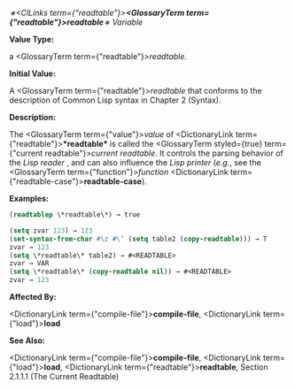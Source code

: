 *∗<ClLinks  term={"readtable"}><b><GlossaryTerm  term={"readtable"}><i>readtable</i></GlossaryTerm></b></ClLinks>∗ Variable* 



**Value Type:** 



a <GlossaryTerm  term={"readtable"}><i>readtable</i></GlossaryTerm>. 



**Initial Value:** 



A <GlossaryTerm  term={"readtable"}><i>readtable</i></GlossaryTerm> that conforms to the description of Common Lisp syntax in Chapter 2 (Syntax). 



**Description:** 



The <GlossaryTerm  term={"value"}><i>value</i></GlossaryTerm> of <DictionaryLink  term={"readtable"}><b>\*readtable\*</b></DictionaryLink> is called the <GlossaryTerm styled={true} term={"current readtable"}><i>current readtable</i></GlossaryTerm>. It controls the parsing behavior of the *Lisp reader* , and can also influence the *Lisp printer* (*e.g.*, see the <GlossaryTerm  term={"function"}><i>function</i></GlossaryTerm> <DictionaryLink  term={"readtable-case"}><b>readtable-case</b></DictionaryLink>). 



**Examples:**
```lisp
(readtablep \*readtable\*) → true 

(setq zvar 123) → 123 
(set-syntax-from-char #\z #\’ (setq table2 (copy-readtable))) → T 
zvar → 123 
(setq \*readtable\* table2) → #<READTABLE> 
zvar → VAR 
(setq \*readtable\* (copy-readtable nil)) → #<READTABLE> 
zvar → 123 
```
**Affected By:** 



<DictionaryLink  term={"compile-file"}><b>compile-file</b></DictionaryLink>, <DictionaryLink  term={"load"}><b>load</b></DictionaryLink> 



**See Also:** 



<DictionaryLink  term={"compile-file"}><b>compile-file</b></DictionaryLink>, <DictionaryLink  term={"load"}><b>load</b></DictionaryLink>, <DictionaryLink  term={"readtable"}><b>readtable</b></DictionaryLink>, Section 2.1.1.1 (The Current Readtable) 



